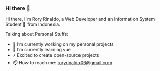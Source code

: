 ### Hi there 👋

Hi there, I'm Rory Rinaldo, a Web Developer and an Information System Student 🚀 from Indonesia.

Talking about Personal Stuffs:
- 🔭 I’m currently working on my personal projects
- 🌱 I’m currently learning vue
- ⚡ Excited to create open-source projects
- 📫 How to reach me: roryrinaldo06@gmail.com


<!--
**roryrinaldo/Roryrinaldo** is a ✨ _special_ ✨ repository because its `README.md` (this file) appears on your GitHub profile.

Here are some ideas to get you started:

- 🔭 I’m currently working on my personal projects
- 🌱 I’m currently learning ...
- 👯 I’m looking to collaborate on ...
- 🤔 I’m looking for help with ...
- 💬 Ask me about ...
- 📫 How to reach me: ...
- 😄 Pronouns: ...
- ⚡ Fun fact: ...
-->
